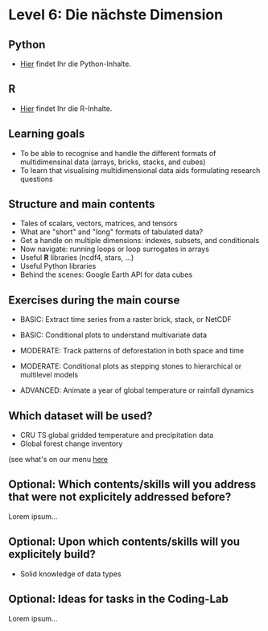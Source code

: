 # Level 6: Die nächste Dimension

## Python

- [Hier](python/multidim-arrays.html) findet Ihr die Python-Inhalte.

## R

- [Hier](R/Multidimensionales.html) findet Ihr die R-Inhalte.

## Learning goals

- To be able to recognise and handle the different formats of multidimensinal data (arrays, bricks, stacks, and cubes)
- To learn that visualising multidimensional data aids formulating research questions

## Structure and main contents

- Tales of scalars, vectors, matrices, and tensors
- What are "short" and "long" formats of tabulated data?
- Get a handle on multiple dimensions: indexes, subsets, and conditionals
- Now navigate: running loops or loop surrogates in arrays
- Useful **R** libraries (ncdf4, stars, ...) 
- Useful Python libraries
- Behind the scenes: Google Earth API for data cubes

## Exercises during the main course

- BASIC: Extract time series from a raster brick, stack, or NetCDF
- BASIC: Conditional plots to understand multivariate data

- MODERATE: Track patterns of deforestation in both space and time
- MODERATE: Conditional plots as stepping stones to hierarchical or multilevel models

- ADVANCED: Animate a year of global temperature or rainfall dynamics

## Which dataset will be used?

- CRU TS global gridded temperature and precipitation data
- Global forest change inventory

(see what's on our menu [here](https://docs.google.com/document/d/1_G0cOln6_omAV4TaKkYK8tFK1fvvzaH_YP5BD31ZzUE/edit#)

## Optional: Which contents/skills will you address that were not explicitely addressed before?

Lorem ipsum...


## Optional: Upon which contents/skills will you explicitely build?

- Solid knowledge of data types

## Optional: Ideas for tasks in the Coding-Lab

Lorem ipsum...

